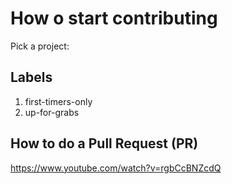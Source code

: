 # How o start contributing

Pick a project:

## Labels
1. first-timers-only
2. up-for-grabs

## How to do a Pull Request (PR)
https://www.youtube.com/watch?v=rgbCcBNZcdQ

